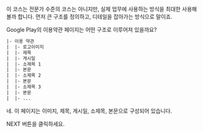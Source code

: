 이 코스는 전문가 수준의 코스는 아니지만, 
실제 업무에 사용하는 방식을 최대한 사용해볼까 합니다. 
먼저 큰 구조를 정의하고, 디테일을 잡아가는 방식으로 말이죠. 

Google Play의 이용약관 페이지는 어떤 구조로 이루어져 있을까요?  

```html
|- 이용 약관
|  |- 로고이미지
|  |- 제목
|  |- 게시일
|  |- 소제목 1 
|  |- 본문
|  |- 소제목 2
|  |- 본문
|  |- 소제목 3
|  |- 본문
|  |- ...
```

네. 이 페이지는 이미지, 제목, 게시일, 소제목, 본문으로 구성되어 있습니다.

NEXT 버튼을 클릭하세요.